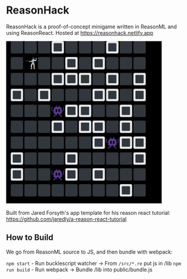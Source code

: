 # ReasonHack

ReasonHack is a proof-of-concept minigame written in ReasonML and using
ReasonReact. Hosted at https://reasonhack.netlify.app

![Screenshot](./screenshot.png)

Built from Jared Forsyth's app template for his reason react tutorial:
https://github.com/jaredly/a-reason-react-tutorial

## How to Build

We go from ReasonML source to JS, and then bundle with webpack:

`npm start` - Run bucklescript watcher -> From `/src/*.re` put js in /lib
`npm run build` - Run webpack -> Bundle /lib into public/bundle.js
